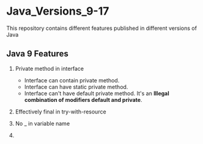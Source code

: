# Java_Versions_9-17
This repository contains different features published in different versions of Java

## Java 9 Features

1. Private method in interface

    - Interface can contain private method.
    - Interface can have static private method.
    - Interface can't have default private method. It's an <b>Illegal combination of modifiers default and private</b>.


2. Effectively final in try-with-resource

3. No _ in variable name

4. 

